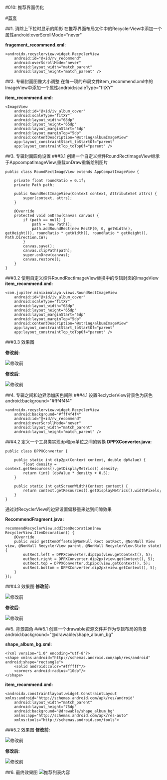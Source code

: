 #010: 推荐界面优化

#[首页](./../README.md)

##1. 消除上下拉时显示的阴影
在推荐界面布局文件中的RecyclerView中添加一个属性android:overScrollMode="never"

**fragement_recommend.xml:**

	<androidx.recyclerview.widget.RecyclerView
        android:id="@+id/rv_recommend"
        android:overScrollMode="never"
        android:layout_width="match_parent"
        android:layout_height="match_parent" />
        
##2. 专辑封面图像大小调整
在每一项的布局文件item_recommend.xml中的ImageView中添加一个属性android:scaleType="fitXY"

**item_recommend.xml:**

	<ImageView
        android:id="@+id/iv_album_cover"
        android:scaleType="fitXY"
        android:layout_width="68dp"
        android:layout_height="65dp"
        android:layout_marginStart="5dp"
        android:layout_marginTop="5dp"
        android:contentDescription="@string/albumImageView"
        app:layout_constraintStart_toStartOf="parent"
        app:layout_constraintTop_toTopOf="parent" />

##3. 专辑封面圆角设置
###3.1 创建一个自定义控件RoundRectImageView继承于AppcompatImageView,重载onDraw重新绘制图片

	public class RoundRectImageView extends AppCompatImageView {

	    private float roundRatio = 0.1f;
	    private Path path;
	
	    public RoundRectImageView(Context context, AttributeSet attrs) {
	        super(context, attrs);
	    }
	
	    @Override
	    protected void onDraw(Canvas canvas) {
	        if (path == null) {
	            path = new Path();
	            path.addRoundRect(new RectF(0, 0, getWidth(), getHeight()), roundRatio * getWidth(), roundRatio * getHeight(), Path.Direction.CW);
	        }
	        canvas.save();
	        canvas.clipPath(path);
	        super.onDraw(canvas);
	        canvas.restore();
	    }
	}
###3.2 使用自定义控件RoundRectImageView替换中的专辑封面的ImageView
**item_recommend.xml:**

	<com.jupiter.miniximalaya.views.RoundRectImageView
        android:id="@+id/iv_album_cover"
        android:scaleType="fitXY"
        android:layout_width="68dp"
        android:layout_height="65dp"
        android:layout_marginStart="5dp"
        android:layout_marginTop="5dp"
        android:contentDescription="@string/albumImageView"
        app:layout_constraintStart_toStartOf="parent"
        app:layout_constraintTop_toTopOf="parent" />
###3.3 效果图
        
**修改前:**

![修改前](./pics/AlbumCoverRoundBefore.png)

**修改后:**

![修改前](./pics/AlbumCoverRoundAfter.png)
	
##4. 专辑之间和边界添加灰色间隙
###4.1 设置ReclyclerView背景色为灰色
android:background="#fff4f4f4"

	<androidx.recyclerview.widget.RecyclerView
        android:background="#fff4f4f4"
        android:id="@+id/rv_recommend"
        android:overScrollMode="never"
        android:layout_width="match_parent"
        android:layout_height="match_parent" />

###4.2 定义一个工具类实现dp和px单位之间的转换
**DPPXConverter.java:**

	public class DPPXConverter {
	
	    public static int dip2px(Context context, double dpValue) {
	        float density = context.getResources().getDisplayMetrics().density;
	        return (int) (dpValue * density + 0.5);
	    }
	
	    public static int getScreenWidth(Context context) {
	        return context.getResources().getDisplayMetrics().widthPixels;
	    }
	}

通过对RecyclerView的边界设置偏移量来达到间隙效果

**RecommendFragment.java:**

	recommendRecyclerView.addItemDecoration(new RecyclerView.ItemDecoration() {
        @Override
        public void getItemOffsets(@NonNull Rect outRect, @NonNull View view, @NonNull RecyclerView parent, @NonNull RecyclerView.State state) {
            outRect.left = DPPXConverter.dip2px(view.getContext(), 5);
            outRect.right = DPPXConverter.dip2px(view.getContext(), 5);
            outRect.top = DPPXConverter.dip2px(view.getContext(), 5);
            outRect.bottom = DPPXConverter.dip2px(view.getContext(), 5);
    	}
   	});

###4.3 效果图
**修改前:**

![修改前](./pics/AlbumSeparateBefore.png)

**修改后:**

![修改前](./pics/AlbumSeparateAfter.png)

##5. 背景圆角
###5.1 创建一个drawable资源文件并作为专辑布局的背景
android:background="@drawable/shape_album_bg"

**shape_album_bg.xml:**

	<?xml version="1.0" encoding="utf-8"?>
	<shape xmlns:android="http://schemas.android.com/apk/res/android" android:shape="rectangle">
	    <solid android:color="#ffffff"/>
	    <corners android:radius="10dp"/>
	</shape>
	
**item_recommend.xml:**

	<androidx.constraintlayout.widget.ConstraintLayout xmlns:android="http://schemas.android.com/apk/res/android"
	    android:layout_width="match_parent"
	    android:layout_height="75dp"
	    android:background="@drawable/shape_album_bg"
	    xmlns:app="http://schemas.android.com/apk/res-auto"
	    xmlns:tools="http://schemas.android.com/tools">

###5.2 效果图
**修改前:**

![修改前](./pics/AlbumBackgroundRoundBefore.png)

**修改后:**

![修改前](./pics/AlbumBackgroundRoundAfter.png)


##6. 最终效果图
![推荐列表内容](./pics/RecommendUIAdjusted.png)
